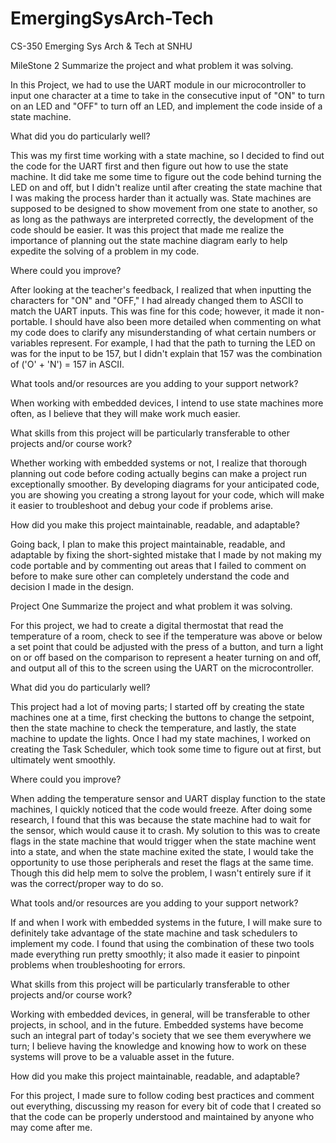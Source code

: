 # EmergingSysArch-Tech
CS-350 Emerging Sys Arch &amp; Tech at SNHU

MileStone 2 
Summarize the project and what problem it was solving.

In this Project, we had to use the UART module in our microcontroller to input one character at a time to take in the consecutive input of "ON" to turn on an LED and "OFF" to turn off an LED, and implement the code inside of a state machine.

What did you do particularly well?

This was my first time working with a state machine, so I decided to find out the code for the UART first and then figure out how to use the state machine. It did take me some time to figure out the code behind turning the LED on and off, but I didn't realize until after creating the state machine that I was making the process harder than it actually was. State machines are supposed to be designed to show movement from one state to another, so as long as the pathways are interpreted correctly, the development of the code should be easier. It was this project that made me realize the importance of planning out the state machine diagram early to help expedite the solving of a problem in my code.

Where could you improve?

After looking at the teacher's feedback, I realized that when inputting the characters for "ON" and "OFF," I had already changed them to ASCII to match the UART inputs. This was fine for this code; however, it made it non-portable. I should have also been more detailed when commenting on what my code does to clarify any misunderstanding of what certain numbers or variables represent. For example, I had that the path to turning the LED on was for the input to be 157, but I didn't explain that 157 was the combination of ('O' + 'N') = 157 in ASCII.

What tools and/or resources are you adding to your support network?

When working with embedded devices, I intend to use state machines more often, as I believe that they will make work much easier.

What skills from this project will be particularly transferable to other projects and/or course work?

Whether working with embedded systems or not, I realize that thorough planning out code before coding actually begins can make a project run exceptionally smoother. By developing diagrams for your anticipated code, you are showing you creating a strong layout for your code, which will make it easier to troubleshoot and debug your code if problems arise.

How did you make this project maintainable, readable, and adaptable?

Going back, I plan to make this project maintainable, readable, and adaptable by fixing the short-sighted mistake that I made by not making my code portable and by commenting out areas that I failed to comment on before to make sure other can completely understand the code and decision I made in the design.

Project One
Summarize the project and what problem it was solving.

For this project, we had to create a digital thermostat that read the temperature of a room, check to see if the temperature was above or below a set point that could be adjusted with the press of a button, and turn  a light on or off based on the comparison to represent a heater turning on and off, and output all of this to the screen using the UART on the microcontroller.

What did you do particularly well?

This project had a lot of moving parts; I started off by creating the state machines one at a time, first checking the buttons to change the setpoint, then the state machine to check the temperature, and lastly, the state machine to update the lights. Once I had my state machines, I worked on creating the Task Scheduler, which took some time to figure out at first, but ultimately went smoothly. 

Where could you improve?

When adding the temperature sensor and UART display function to the state machines, I quickly noticed that the code would freeze. After doing some research, I found that this was because the state machine had to wait for the sensor, which would cause it to crash. My solution to this was to create flags in the state machine that would trigger when the state machine went into a state, and when the state machine exited the state, I would take the opportunity to use those peripherals and reset the flags at the same time. Though this did help mem to solve the problem, I wasn't entirely sure if it was the correct/proper way to do so.

What tools and/or resources are you adding to your support network?

If and when I work with embedded systems in the future, I will make sure to definitely take advantage of the state machine and task schedulers to implement my code. I found that using the combination of these two tools made everything run pretty smoothly; it also made it easier to pinpoint problems when troubleshooting for errors.

What skills from this project will be particularly transferable to other projects and/or course work?

Working with embedded devices, in general, will be transferable to other projects, in school, and in the future. Embedded systems have become such an integral part of today's society that we see them everywhere we turn; I believe having the knowledge and knowing how to work on these systems will prove to be a valuable asset in the future.

How did you make this project maintainable, readable, and adaptable?

For this project, I made sure to follow coding best practices and comment out everything, discussing my reason for every bit of code that I created so that the code can be properly understood and maintained by anyone who may come after me. 
